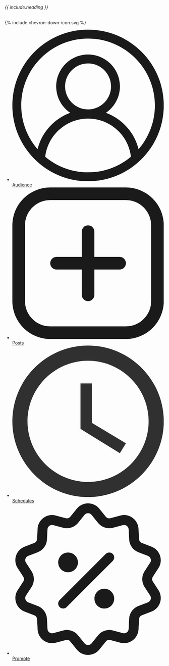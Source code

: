 <div class="mt-6">
  <div class="flex cursor-pointer group">
    <h6 class="text-gray-600 group-hover:text-black text-sm font-bold px-4 flex-1">{{ include.heading }}</h6>
    {% include chevron-down-icon.svg %}
  </div>

  <ul class="space-y-1 mt-2 pl-4">
    <li>
      <a href="javascript:void(0)"
        class="text-gray-600 hover:text-black transition-all text-sm flex items-center hover:bg-[#efefef] rounded-md px-4 py-3">
        <svg xmlns="http://www.w3.org/2000/svg" fill="currentColor" class="w-[18px] h-[18px] mr-4"
          viewBox="0 0 512 512">
          <path
            d="M437.02 74.98C388.668 26.63 324.379 0 256 0S123.332 26.629 74.98 74.98C26.63 123.332 0 187.621 0 256s26.629 132.668 74.98 181.02C123.332 485.37 187.621 512 256 512s132.668-26.629 181.02-74.98C485.37 388.668 512 324.379 512 256s-26.629-132.668-74.98-181.02zM111.105 429.297c8.454-72.735 70.989-128.89 144.895-128.89 38.96 0 75.598 15.179 103.156 42.734 23.281 23.285 37.965 53.687 41.742 86.152C361.641 462.172 311.094 482 256 482s-105.637-19.824-144.895-52.703zM256 269.507c-42.871 0-77.754-34.882-77.754-77.753C178.246 148.879 213.13 114 256 114s77.754 34.879 77.754 77.754c0 42.871-34.883 77.754-77.754 77.754zm170.719 134.427a175.9 175.9 0 0 0-46.352-82.004c-18.437-18.438-40.25-32.27-64.039-40.938 28.598-19.394 47.426-52.16 47.426-89.238C363.754 132.34 315.414 84 256 84s-107.754 48.34-107.754 107.754c0 37.098 18.844 69.875 47.465 89.266-21.887 7.976-42.14 20.308-59.566 36.542-25.235 23.5-42.758 53.465-50.883 86.348C50.852 364.242 30 312.512 30 256 30 131.383 131.383 30 256 30s226 101.383 226 226c0 56.523-20.86 108.266-55.281 147.934zm0 0"
            data-original="#000000" />
        </svg>
        <span>Audience</span>
      </a>
    </li>
    <li>
      <a href="javascript:void(0)"
        class="text-gray-600 hover:text-black transition-all text-sm flex items-center hover:bg-[#efefef] rounded-md px-4 py-3">
        <svg xmlns="http://www.w3.org/2000/svg" fill="currentColor" class="w-[18px] h-[18px] mr-4"
          viewBox="0 0 24 24">
          <path
            d="M18 2c2.206 0 4 1.794 4 4v12c0 2.206-1.794 4-4 4H6c-2.206 0-4-1.794-4-4V6c0-2.206 1.794-4 4-4zm0-2H6a6 6 0 0 0-6 6v12a6 6 0 0 0 6 6h12a6 6 0 0 0 6-6V6a6 6 0 0 0-6-6z"
            data-original="#000000" />
          <path d="M12 18a1 1 0 0 1-1-1V7a1 1 0 0 1 2 0v10a1 1 0 0 1-1 1z" data-original="#000000" />
          <path d="M6 12a1 1 0 0 1 1-1h10a1 1 0 0 1 0 2H7a1 1 0 0 1-1-1z" data-original="#000000" />
        </svg>
        <span>Posts</span>
      </a>
    </li>
    <li>
      <a href="javascript:void(0)"
        class="text-gray-600 hover:text-black transition-all text-sm flex items-center hover:bg-[#efefef] rounded-md px-4 py-3">
        <svg xmlns="http://www.w3.org/2000/svg" fill="currentColor" class="w-[18px] h-[18px] mr-4"
          viewBox="0 0 510 510">
          <g fill-opacity=".9">
            <path
              d="M255 0C114.75 0 0 114.75 0 255s114.75 255 255 255 255-114.75 255-255S395.25 0 255 0zm0 459c-112.2 0-204-91.8-204-204S142.8 51 255 51s204 91.8 204 204-91.8 204-204 204z"
              data-original="#000000" />
            <path d="M267.75 127.5H229.5v153l132.6 81.6 20.4-33.15-114.75-68.85z" data-original="#000000" />
          </g>
        </svg>
        <span>Schedules</span>
      </a>
    </li>
    <li>
      <a href="javascript:void(0)"
        class="text-gray-600 hover:text-black transition-all text-sm flex items-center hover:bg-[#efefef] rounded-md px-4 py-3">
        <svg xmlns="http://www.w3.org/2000/svg" fill="currentColor" class="w-[18px] h-[18px] mr-4"
          viewBox="0 0 512.003 512.003">
          <path
            d="M475.244 264.501a15.592 15.592 0 0 1 0-16.998l18.698-28.74c17.032-26.178 5.556-61.348-23.554-72.491l-32.02-12.26a15.596 15.596 0 0 1-9.992-13.754l-1.765-34.24c-1.608-31.184-31.563-52.902-61.667-44.802l-33.109 8.902a15.598 15.598 0 0 1-16.167-5.254l-21.555-26.665c-19.631-24.284-56.625-24.245-76.223 0l-21.556 26.666a15.597 15.597 0 0 1-16.167 5.254l-33.111-8.902c-30.163-8.112-60.063 13.678-61.667 44.802l-1.765 34.24a15.598 15.598 0 0 1-9.992 13.753l-32.018 12.26c-29.171 11.166-40.555 46.365-23.556 72.492l18.699 28.739a15.596 15.596 0 0 1 0 16.998L18.061 293.24c-17.034 26.181-5.554 61.352 23.554 72.492l32.02 12.26a15.598 15.598 0 0 1 9.992 13.754l1.765 34.24c1.608 31.19 31.568 52.899 61.667 44.802l33.109-8.902a15.602 15.602 0 0 1 16.168 5.254l21.555 26.664c19.635 24.291 56.628 24.241 76.223 0l21.555-26.664a15.607 15.607 0 0 1 16.167-5.254l33.111 8.902c30.155 8.115 60.062-13.674 61.667-44.802l1.765-34.24a15.598 15.598 0 0 1 9.992-13.753l32.018-12.26c29.169-11.166 40.554-46.364 23.557-72.493l-18.702-28.739zm-16.806 70.02-32.02 12.26c-18.089 6.926-30.421 23.9-31.418 43.243l-1.765 34.24c-.511 9.921-10.036 16.821-19.612 14.249l-33.111-8.902c-18.705-5.032-38.661 1.455-50.836 16.518l-21.553 26.664c-6.245 7.725-18.009 7.709-24.242 0l-21.553-26.664c-9.438-11.676-23.55-18.198-38.132-18.198-4.229 0-8.499.548-12.706 1.68l-33.111 8.902c-9.596 2.576-19.1-4.348-19.612-14.249l-1.765-34.24c-.997-19.343-13.33-36.318-31.418-43.243l-32.02-12.261c-9.277-3.552-12.896-14.744-7.49-23.053l18.698-28.739c10.563-16.236 10.563-37.218 0-53.452l-18.698-28.739c-5.418-8.326-1.768-19.509 7.491-23.054l32.02-12.26c18.089-6.926 30.421-23.9 31.418-43.243l1.765-34.24c.511-9.921 10.036-16.821 19.612-14.249l33.111 8.902c18.705 5.031 38.66-1.455 50.836-16.518l21.555-26.665c6.245-7.724 18.01-7.708 24.241 0l21.555 26.666c12.178 15.063 32.129 21.549 50.836 16.517l33.111-8.902c9.595-2.577 19.1 4.348 19.612 14.249L395 121.98c.997 19.343 13.33 36.318 31.418 43.243l32.021 12.261c9.276 3.55 12.895 14.744 7.49 23.053l-18.697 28.738c-10.565 16.235-10.565 37.217-.001 53.453l18.698 28.738c5.416 8.328 1.768 19.51-7.491 23.055z"
            data-original="#000000" />
          <path
            d="M339.485 170.845c-6.525-6.525-17.106-6.525-23.632 0L159.887 326.811c-6.525 6.525-6.525 17.106.001 23.632 3.263 3.263 7.54 4.895 11.816 4.895s8.554-1.632 11.816-4.895l155.966-155.967c6.526-6.524 6.526-17.105-.001-23.631zm-151.071-4.895c-18.429 0-33.421 14.993-33.421 33.421 0 18.429 14.994 33.421 33.421 33.421 18.429 0 33.421-14.993 33.421-33.421.001-18.428-14.992-33.421-33.421-33.421zm122.545 122.545c-18.429 0-33.421 14.993-33.421 33.421 0 18.429 14.993 33.421 33.421 33.421s33.421-14.993 33.421-33.421c.001-18.428-14.992-33.421-33.421-33.421z"
            data-original="#000000" />
        </svg>
        <span>Promote</span>
      </a>
    </li>
  </ul>
</div>